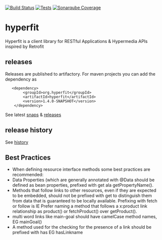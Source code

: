 [![Build Status](http://bitwise-shields.dev/jenkins/s/http/jenkins.body.prod/Hyperfit%20-%20Publish%20to%20Artifactory.svg)](http://jenkins/view/CHA/job/Hyperfit%20-%20Publish%20to%20Artifactory/)
[![Tests](http://bitwise-shields.dev/jenkins/t/http/jenkins.body.prod/Hyperfit%20-%20Publish%20to%20Artifactory.svg)](http://jenkins/view/CHA/job/Hyperfit%20-%20Publish%20to%20Artifactory/)
[![Sonarqube Coverage](http://bitwise-shields.dev/sonar/http/sonarqube.body.prod:9000/org.hyperfit:hyperfit-root/coverage.svg)](http://sonarqube.body.prod:9000/dashboard/index/org.hyperfit:hyperfit-root)


hyperfit
========

Hyperfit is a client library for RESTful Applications &amp; Hypermedia APIs inspired by Retrofit

## releases
Releases are published to artifactory.  For maven projects you can add the dependency as
```
   <dependency>
        <groupId>org.hyperfit</groupId>
        <artifactId>hyperfit</artifactId>
        <version>1.4.0-SNAPSHOT</version>
    </dependency>
```
See latest [snaps](http://artifactory/simple/libs-snapshot-local/org/hyperfit/hyperfit/) & [releases](http://artifactory/simple/libs-release-local/org/hyperfit/hyperfit/)

## release history
See [history](history.md)



## Best Practices
* When defining resource interface methods some best practices are recommended:
 * Data Properties (which are generally annotated with @Data should be defined as bean properties, prefixed with get ala getPropertyName().  
 * Methods that follow links to other resources, even if they are expected to be embedded, should not be prefixed with get to distinguish them from data that is guaranteed to be locally available.  Prefixing with fetch or follow is   IE Prefer naming a method that follows a x:product link relationship as product() or fetchProduct() over getProduct().
 * multi word links like main-goal should have camelCase method names, EG mainGoal()
 * A method used for the checking for the presence of a link should be prefixed with has EG hasLinkname
